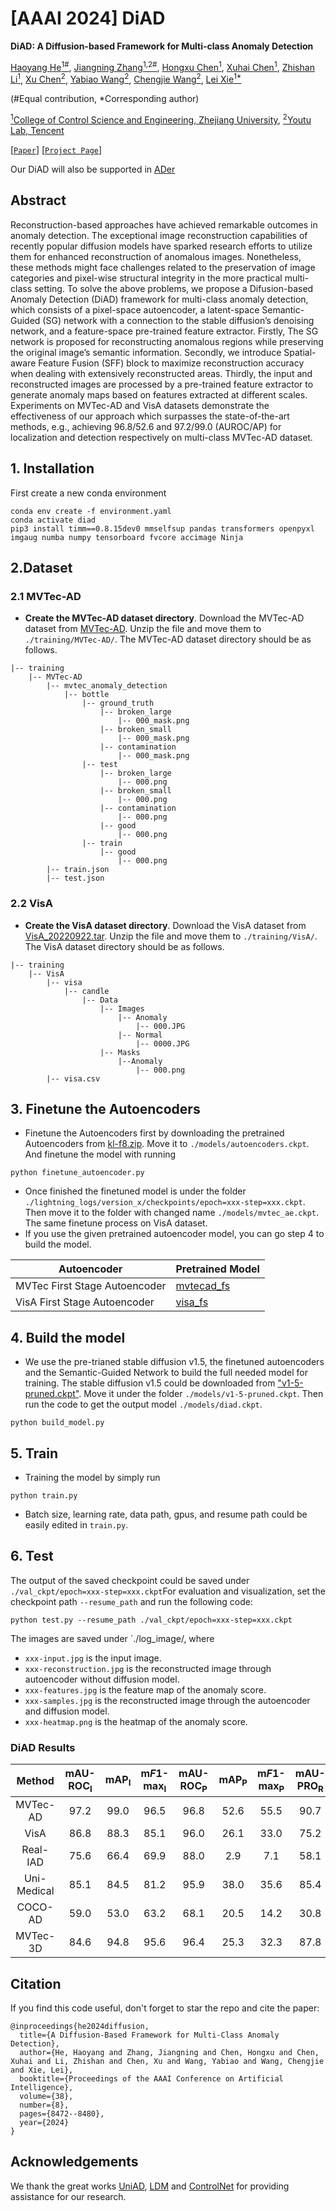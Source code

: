 # [AAAI 2024] DiAD
**DiAD: A Diffusion-based Framework for Multi-class Anomaly Detection**


[Haoyang He<sup>1#</sup>](https://scholar.google.com/citations?hl=zh-CN&user=8NfQv1sAAAAJ),
[Jiangning Zhang<sup>1,2#</sup>](https://zhangzjn.github.io),
[Hongxu Chen<sup>1</sup>](https://scholar.google.com/citations?hl=zh-CN&user=uFT3YfMAAAAJ),
[Xuhai Chen<sup>1</sup>](https://scholar.google.com/citations?hl=zh-CN&user=LU4etJ0AAAAJ),
[Zhishan Li<sup>1</sup>](https://scholar.google.com/citations?hl=zh-CN&user=9g-IRLsAAAAJ),
[Xu Chen<sup>2</sup>](https://scholar.google.com/citations?hl=zh-CN&user=1621dVIAAAAJ),
[Yabiao Wang<sup>2</sup>](https://scholar.google.com/citations?hl=zh-CN&user=xiK4nFUAAAAJ),
[Chengjie Wang<sup>2</sup>](https://scholar.google.com/citations?hl=zh-CN&user=fqte5H4AAAAJ),
[Lei Xie<sup>1*</sup>](https://scholar.google.com/citations?hl=zh-CN&user=7ZZ_-m0AAAAJ)

(#Equal contribution, *Corresponding author)

[<sup>1</sup>College of Control Science and Engineering, Zhejiang University](http://www.cse.zju.edu.cn/), 
[<sup>2</sup>Youtu Lab, Tencent](https://open.youtu.qq.com/#/open)

[[`Paper`](https://arxiv.org/abs/2312.06607)] 
[[`Project Page`](https://lewandofskee.github.io/projects/diad/)]

Our DiAD will also be supported in [ADer](https://github.com/zhangzjn/ADer)

## Abstract
Reconstruction-based approaches have achieved remarkable outcomes in anomaly detection. The exceptional image reconstruction capabilities of recently popular diffusion models have sparked research efforts to utilize them for enhanced reconstruction of anomalous images. Nonetheless, these methods might face challenges related to the preservation of image categories and pixel-wise structural integrity in the more practical multi-class setting. To solve the above problems, we propose a Difusion-based Anomaly Detection (DiAD) framework for multi-class anomaly detection, which consists of a pixel-space autoencoder, a latent-space Semantic-Guided (SG) network with a connection to the stable diffusion’s denoising network, and a feature-space pre-trained feature extractor. Firstly, The SG network is proposed for reconstructing anomalous regions while preserving the original image’s semantic information. Secondly, we introduce Spatial-aware Feature Fusion (SFF) block to maximize reconstruction accuracy when dealing with extensively reconstructed areas. Thirdly, the input and reconstructed images are processed by a pre-trained feature extractor to generate anomaly maps based on features extracted at different scales. Experiments on MVTec-AD and VisA datasets demonstrate the effectiveness of our approach which surpasses the state-of-the-art methods, e.g., achieving 96.8/52.6 and 97.2/99.0 (AUROC/AP) for localization and detection respectively on multi-class MVTec-AD dataset.
## 1. Installation

First create a new conda environment

    conda env create -f environment.yaml
    conda activate diad
    pip3 install timm==0.8.15dev0 mmselfsup pandas transformers openpyxl imgaug numba numpy tensorboard fvcore accimage Ninja
## 2.Dataset
### 2.1 MVTec-AD
- **Create the MVTec-AD dataset directory**. Download the MVTec-AD dataset from [MVTec-AD](https://www.mvtec.com/company/research/datasets/mvtec-ad). Unzip the file and move them to `./training/MVTec-AD/`. The MVTec-AD dataset directory should be as follows. 

```
|-- training
    |-- MVTec-AD
        |-- mvtec_anomaly_detection
            |-- bottle
                |-- ground_truth
                    |-- broken_large
                        |-- 000_mask.png
                    |-- broken_small
                        |-- 000_mask.png
                    |-- contamination
                        |-- 000_mask.png
                |-- test
                    |-- broken_large
                        |-- 000.png
                    |-- broken_small
                        |-- 000.png
                    |-- contamination
                        |-- 000.png
                    |-- good
                        |-- 000.png
                |-- train
                    |-- good
                        |-- 000.png
        |-- train.json
        |-- test.json
```

### 2.2 VisA
- **Create the VisA dataset directory**. Download the VisA dataset from [VisA_20220922.tar](https://amazon-visual-anomaly.s3.us-west-2.amazonaws.com/VisA_20220922.tar). Unzip the file and move them to `./training/VisA/`. The VisA dataset directory should be as follows. 

```
|-- training
    |-- VisA
        |-- visa
            |-- candle
                |-- Data
                    |-- Images
                        |-- Anomaly
                            |-- 000.JPG
                        |-- Normal
                            |-- 0000.JPG
                    |-- Masks
                        |--Anomaly 
                            |-- 000.png        
        |-- visa.csv
```

## 3. Finetune the Autoencoders
- Finetune the Autoencoders first by downloading the pretrained Autoencoders from [kl-f8.zip](https://ommer-lab.com/files/latent-diffusion/kl-f8.zip). Move it to `./models/autoencoders.ckpt`.
And finetune the model with running


`python finetune_autoencoder.py`

- Once finished the finetuned model is under the folder `./lightning_logs/version_x/checkpoints/epoch=xxx-step=xxx.ckpt`.
Then move it to the folder with changed name `./models/mvtec_ae.ckpt`. The same finetune process on VisA dataset.
- If you use the given pretrained autoencoder model, you can go step 4 to build the model.

| Autoencoder        | Pretrained Model                                                                                 |
|--------------------|--------------------------------------------------------------------------------------------------|
| MVTec First Stage Autoencoder | [mvtecad_fs](https://drive.google.com/file/d/1vDfywjGqoWRHMxj-5fifujK29_XyHuCQ/view?usp=sharing) |
| VisA First Stage Autoencoder  | [visa_fs](https://drive.google.com/file/d/1zycpAbWwIVodwTo0Bh1oK8xKliuTT3ul/view?usp=sharing)    |

## 4. Build the model
- We use the pre-trianed stable diffusion v1.5, the finetuned autoencoders and the Semantic-Guided Network to build the full needed model for training.
The stable diffusion v1.5 could be downloaded from ["v1-5-pruned.ckpt"](https://huggingface.co/runwayml/stable-diffusion-v1-5/tree/main). Move it under the folder `./models/v1-5-pruned.ckpt`. 
Then run the code to get the output model `./models/diad.ckpt`.

`python build_model.py`


## 5. Train
- Training the model by simply run

`python train.py`
- Batch size, learning rate, data path, gpus, and resume path could be easily edited in `train.py`.


## 6. Test
The output of the saved checkpoint could be saved under `./val_ckpt/epoch=xxx-step=xxx.ckpt`For evaluation and visualization, set the checkpoint path `--resume_path` and run the following code:

`python test.py --resume_path ./val_ckpt/epoch=xxx-step=xxx.ckpt`

The images are saved under `./log_image/, where
- `xxx-input.jpg` is the input image.
- `xxx-reconstruction.jpg` is the reconstructed image through autoencoder without diffusion model.
- `xxx-features.jpg` is the feature map of the anomaly score.
- `xxx-samples.jpg` is the reconstructed image through the autoencoder and diffusion model.
- `xxx-heatmap.png` is the heatmap of the anomaly score.

### DiAD Results
|   Method    | mAU-ROC<sub>I</sub> | mAP<sub>I</sub> | m*F*1-max<sub>I</sub> | mAU-ROC<sub>P</sub> | mAP<sub>P</sub> | m*F*1-max<sub>P</sub> | mAU-PRO<sub>R</sub> |
|:-----------:|:-------------------:|:---------------:|:---------------------:|:-------------------:|:---------------:|:---------------------:|:-------------------:|
|  MVTec-AD   |        97.2         |      99.0       |         96.5          |        96.8 | 52.6 | 55.5          |        90.7         |
|    VisA     |        86.8 | 88.3 | 85.1          |       96.0 | 26.1 | 33.0          |        75.2         |
|  Real-IAD   |        75.6 | 66.4 | 69.9          |        88.0 | 2.9 | 7.1          |        58.1         |
| Uni-Medical |        85.1 | 84.5 | 81.2          |        95.9 | 38.0 | 35.6          |        85.4         |
|   COCO-AD   |        59.0 | 53.0 | 63.2          |        68.1 | 20.5 | 14.2          |        30.8         |
|  MVTec-3D   |        84.6 | 94.8 | 95.6          |        96.4 | 25.3 | 32.3          |        87.8         |


## Citation
If you find this code useful, don't forget to star the repo and cite the paper:
```
@inproceedings{he2024diffusion,
  title={A Diffusion-Based Framework for Multi-Class Anomaly Detection},
  author={He, Haoyang and Zhang, Jiangning and Chen, Hongxu and Chen, Xuhai and Li, Zhishan and Chen, Xu and Wang, Yabiao and Wang, Chengjie and Xie, Lei},
  booktitle={Proceedings of the AAAI Conference on Artificial Intelligence},
  volume={38},
  number={8},
  pages={8472--8480},
  year={2024}
}
```
## Acknowledgements
We thank the great works [UniAD](https://github.com/zhiyuanyou/UniAD), [LDM](https://github.com/CompVis/latent-diffusion) and [ControlNet](https://github.com/lllyasviel/ControlNet) for providing assistance for our research.
